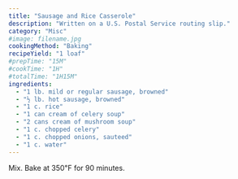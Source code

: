 ```yaml
---
title: "Sausage and Rice Casserole"
description: "Written on a U.S. Postal Service routing slip."
category: "Misc"
#image: filename.jpg
cookingMethod: "Baking"
recipeYield: "1 loaf"
#prepTime: "15M"
#cookTime: "1H"
#totalTime: "1H15M"
ingredients:
  - "1 lb. mild or regular sausage, browned"
  - "½ lb. hot sausage, browned"
  - "1 c. rice"
  - "1 can cream of celery soup"
  - "2 cans cream of mushroom soup"
  - "1 c. chopped celery"
  - "1 c. chopped onions, sauteed"
  - "1 c. water"
---
```


Mix. Bake at 350℉ for 90 minutes.
